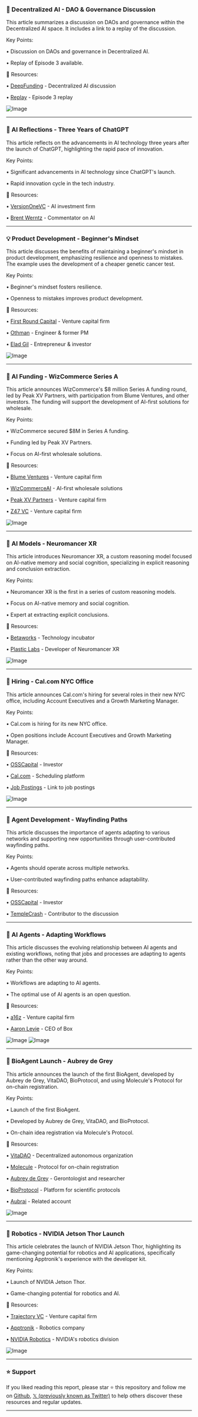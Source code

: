 ### 🤖 Decentralized AI - DAO & Governance Discussion

This article summarizes a discussion on DAOs and governance within the Decentralized AI space.  It includes a link to a replay of the discussion.

Key Points:

•  Discussion on DAOs and governance in Decentralized AI.

•  Replay of Episode 3 available.


🔗 Resources:

• [DeepFunding](https://x.com/DeepFunding) -  Decentralized AI discussion

• [Replay](https://x.com/DeepFunding/status/1960074750362816595) - Episode 3 replay

![Image](https://pbs.twimg.com/media/GzSTE10WAAAoWyn?format=jpg&name=small)


---
### 🤖 AI Reflections - Three Years of ChatGPT

This article reflects on the advancements in AI technology three years after the launch of ChatGPT, highlighting the rapid pace of innovation.

Key Points:

•  Significant advancements in AI technology since ChatGPT's launch.

•  Rapid innovation cycle in the tech industry.


🔗 Resources:

• [VersionOneVC](https://x.com/VersionOneVC) - AI investment firm

• [Brent Werntz](https://x.com/bwertz) -  Commentator on AI


---
### 💡 Product Development - Beginner's Mindset

This article discusses the benefits of maintaining a beginner's mindset in product development, emphasizing resilience and openness to mistakes.  The example uses the development of a cheaper genetic cancer test.

Key Points:

•  Beginner's mindset fosters resilience.

•  Openness to mistakes improves product development.


🔗 Resources:

• [First Round Capital](https://x.com/firstround) - Venture capital firm

• [Othman](https://x.com/othman) - Engineer & former PM

• [Elad Gil](https://x.com/eladgil) -  Entrepreneur & investor

![Image](https://pbs.twimg.com/media/GzSbT1yWcAAMHJC?format=jpg&name=small)


---
### 🚀 AI Funding - WizCommerce Series A

This article announces WizCommerce's $8 million Series A funding round, led by Peak XV Partners, with participation from Blume Ventures, and other investors.  The funding will support the development of AI-first solutions for wholesale.

Key Points:

• WizCommerce secured $8M in Series A funding.

• Funding led by Peak XV Partners.

• Focus on AI-first wholesale solutions.


🔗 Resources:

• [Blume Ventures](https://x.com/BlumeVentures) - Venture capital firm

• [WizCommerceAI](https://x.com/WizCommerceAI) - AI-first wholesale solutions

• [Peak XV Partners](https://x.com/peakxvpartners) - Venture capital firm

• [Z47 VC](https://x.com/z47_vc) - Venture capital firm


![Image](https://pbs.twimg.com/media/GzQa8ioa4AAX_J4?format=jpg&name=small)



---
### 🤖 AI Models - Neuromancer XR

This article introduces Neuromancer XR, a custom reasoning model focused on AI-native memory and social cognition, specializing in explicit reasoning and conclusion extraction.

Key Points:

•  Neuromancer XR is the first in a series of custom reasoning models.


•  Focus on AI-native memory and social cognition.

•  Expert at extracting explicit conclusions.


🔗 Resources:

• [Betaworks](https://x.com/betaworks) -  Technology incubator

• [Plastic Labs](https://x.com/plastic_labs) - Developer of Neuromancer XR

![Image](https://pbs.twimg.com/media/Gy5kgpTWgAAQciF?format=jpg&name=small)


---
### 🚀 Hiring - Cal.com NYC Office

This article announces Cal.com's hiring for several roles in their new NYC office, including Account Executives and a Growth Marketing Manager.

Key Points:

• Cal.com is hiring for its new NYC office.

• Open positions include Account Executives and Growth Marketing Manager.


🔗 Resources:

• [OSSCapital](https://x.com/OSSCapital) -  Investor

• [Cal.com](https://x.com/calcom) - Scheduling platform

• [Job Postings](https://t.co/RyMp9Q69mb) - Link to job postings

![Image](https://pbs.twimg.com/media/GzNOlp0WcAEtpRL?format=jpg&name=small)


---
### 🤖 Agent Development - Wayfinding Paths

This article discusses the importance of agents adapting to various networks and supporting new opportunities through user-contributed wayfinding paths.

Key Points:

• Agents should operate across multiple networks.

•  User-contributed wayfinding paths enhance adaptability.


🔗 Resources:

• [OSSCapital](https://x.com/OSSCapital) - Investor

• [TempleCrash](https://x.com/templecrash) -  Contributor to the discussion


---
### 🤖 AI Agents - Adapting Workflows

This article discusses the evolving relationship between AI agents and existing workflows, noting that jobs and processes are adapting to agents rather than the other way around.

Key Points:

•  Workflows are adapting to AI agents.

•  The optimal use of AI agents is an open question.


🔗 Resources:

• [a16z](https://x.com/a16z) - Venture capital firm

• [Aaron Levie](https://x.com/levie) - CEO of Box

![Image](https://pbs.twimg.com/amplify_video_thumb/1960054580370370560/img/TI_j4dhxn50P9Z-q.jpg)
![Image](https://pbs.twimg.com/amplify_video_thumb/1959979103546740736/img/0vLfCWN3d7YaXsOp?format=jpg&name=240x240)


---
### 🤖 BioAgent Launch - Aubrey de Grey

This article announces the launch of the first BioAgent, developed by Aubrey de Grey, VitaDAO, BioProtocol, and using Molecule's Protocol for on-chain registration.

Key Points:

• Launch of the first BioAgent.

• Developed by Aubrey de Grey, VitaDAO, and BioProtocol.

•  On-chain idea registration via Molecule's Protocol.


🔗 Resources:

• [VitaDAO](https://x.com/vita_dao) -  Decentralized autonomous organization

• [Molecule](https://x.com/Molecule_dao) - Protocol for on-chain registration

• [Aubrey de Grey](https://x.com/aubreydegrey) -  Gerontologist and researcher

• [BioProtocol](https://x.com/BioProtocol) - Platform for scientific protocols

• [Aubrai](https://x.com/Aubrai_) -  Related account


![Image](https://pbs.twimg.com/amplify_video_thumb/1959959590633897984/img/swRcG_yZ_Mdws192.jpg)


---
### 🚀 Robotics - NVIDIA Jetson Thor Launch

This article celebrates the launch of NVIDIA Jetson Thor, highlighting its game-changing potential for robotics and AI applications, specifically mentioning Apptronik's experience with the developer kit.

Key Points:

• Launch of NVIDIA Jetson Thor.

• Game-changing potential for robotics and AI.


🔗 Resources:

• [Trajectory VC](https://x.com/TrajectoryVC) - Venture capital firm

• [Apptronik](https://x.com/Apptronik) - Robotics company

• [NVIDIA Robotics](https://x.com/NVIDIARobotics) -  NVIDIA's robotics division


![Image](https://pbs.twimg.com/media/GzNd3QKbUAAC_Tm?format=jpg&name=small)


---

### ⭐️ Support

If you liked reading this report, please star ⭐️ this repository and follow me on [Github](https://github.com/Drix10), [𝕏 (previously known as Twitter)](https://x.com/DRIX_10_) to help others discover these resources and regular updates.

---